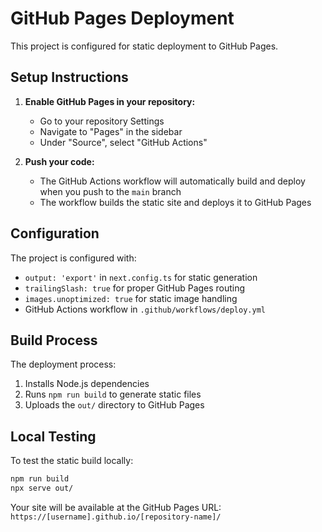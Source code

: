 # GitHub Pages Deployment

This project is configured for static deployment to GitHub Pages.

## Setup Instructions

1. **Enable GitHub Pages in your repository:**
   - Go to your repository Settings
   - Navigate to "Pages" in the sidebar
   - Under "Source", select "GitHub Actions"

2. **Push your code:**
   - The GitHub Actions workflow will automatically build and deploy when you push to the `main` branch
   - The workflow builds the static site and deploys it to GitHub Pages

## Configuration

The project is configured with:
- `output: 'export'` in `next.config.ts` for static generation
- `trailingSlash: true` for proper GitHub Pages routing
- `images.unoptimized: true` for static image handling
- GitHub Actions workflow in `.github/workflows/deploy.yml`

## Build Process

The deployment process:
1. Installs Node.js dependencies
2. Runs `npm run build` to generate static files
3. Uploads the `out/` directory to GitHub Pages

## Local Testing

To test the static build locally:
```bash
npm run build
npx serve out/
```

Your site will be available at the GitHub Pages URL: `https://[username].github.io/[repository-name]/` 